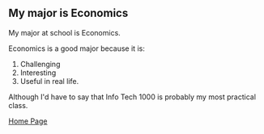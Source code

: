 ## My major is Economics

My major at school is Economics.

Economics is a good major because it is:

1. Challenging
2. Interesting
3. Useful in real life.

Although I'd have to say that Info Tech 1000 is probably my most practical class. 

[Home Page][home]

[home]: https://github.com/ros4ry/ros4ry/blob/main/README.md

